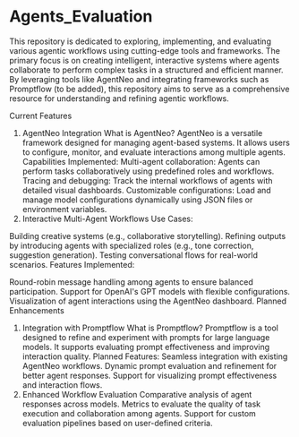 # Agents_Evaluation
This repository is dedicated to exploring, implementing, and evaluating various agentic workflows using cutting-edge tools and frameworks. The primary focus is on creating intelligent, interactive systems where agents collaborate to perform complex tasks in a structured and efficient manner. By leveraging tools like AgentNeo and integrating frameworks such as Promptflow (to be added), this repository aims to serve as a comprehensive resource for understanding and refining agentic workflows.

Current Features
1. AgentNeo Integration
What is AgentNeo?
AgentNeo is a versatile framework designed for managing agent-based systems. It allows users to configure, monitor, and evaluate interactions among multiple agents.
Capabilities Implemented:
Multi-agent collaboration: Agents can perform tasks collaboratively using predefined roles and workflows.
Tracing and debugging: Track the internal workflows of agents with detailed visual dashboards.
Customizable configurations: Load and manage model configurations dynamically using JSON files or environment variables.
2. Interactive Multi-Agent Workflows
Use Cases:

Building creative systems (e.g., collaborative storytelling).
Refining outputs by introducing agents with specialized roles (e.g., tone correction, suggestion generation).
Testing conversational flows for real-world scenarios.
Features Implemented:

Round-robin message handling among agents to ensure balanced participation.
Support for OpenAI's GPT models with flexible configurations.
Visualization of agent interactions using the AgentNeo dashboard.
Planned Enhancements
1. Integration with Promptflow
What is Promptflow?
Promptflow is a tool designed to refine and experiment with prompts for large language models. It supports evaluating prompt effectiveness and improving interaction quality.
Planned Features:
Seamless integration with existing AgentNeo workflows.
Dynamic prompt evaluation and refinement for better agent responses.
Support for visualizing prompt effectiveness and interaction flows.
2. Enhanced Workflow Evaluation
Comparative analysis of agent responses across models.
Metrics to evaluate the quality of task execution and collaboration among agents.
Support for custom evaluation pipelines based on user-defined criteria.
